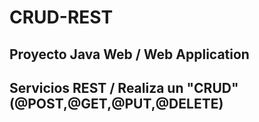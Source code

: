 # CRUD-REST
## Proyecto Java Web  / Web Application
## Servicios REST / Realiza un "CRUD" (@POST,@GET,@PUT,@DELETE)

 

